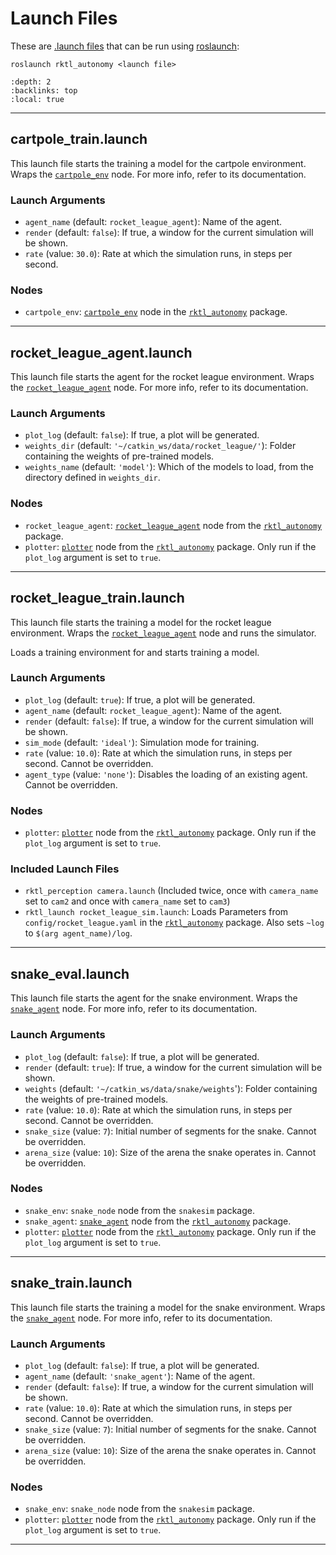 # Launch Files

These are [.launch files](https://wiki.ros.org/roslaunch/XML) that can be run
using [roslaunch](https://wiki.ros.org/roslaunch):

```shell
roslaunch rktl_autonomy <launch file>
```

```{contents} Launch Files in the package
:depth: 2
:backlinks: top
:local: true
```

---

## cartpole_train.launch

This launch file starts the training a model for the cartpole environment. Wraps
the [`cartpole_env`](../nodes/README.md#cartpole-env) node. For more info,
refer to its documentation.

### Launch Arguments

- `agent_name` (default: `rocket_league_agent`): Name of the agent.
- `render` (default: `false`): If true, a window for the current simulation will
    be shown.
- `rate` (value: `30.0`): Rate at which the simulation runs, in steps per second.

### Nodes

- `cartpole_env`: [`cartpole_env`](../nodes/README.md#cartpole-env) node in
    the [`rktl_autonomy`](../README.md) package.

---

## rocket_league_agent.launch

This launch file starts the agent for the rocket league environment. Wraps
the [`rocket_league_agent`](../nodes/README.md#rocket-league-agent) node. For
more info, refer to its documentation.

### Launch Arguments

- `plot_log` (default: `false`): If true, a plot will be generated.
- `weights_dir` (default: `'~/catkin_ws/data/rocket_league/'`): Folder
    containing the weights of pre-trained models.
- `weights_name` (default: `'model'`): Which of the models to load, from the
    directory defined in `weights_dir`.

### Nodes

- `rocket_league_agent`:
    [`rocket_league_agent`](../nodes/README.md#rocket-league-agent) node from
    the [`rktl_autonomy`](../README.md) package.
- `plotter`: [`plotter`](../nodes/README.md#plotter) node from the
    [`rktl_autonomy`](../README.md) package. Only run if the `plot_log` argument
    is set to `true`.

---

## rocket_league_train.launch

This launch file starts the training a model for the rocket league environment.
Wraps the [`rocket_league_agent`](../nodes/README.md#rocket-league-agent) node
and runs the simulator.

Loads a training environment for and starts training a model.

### Launch Arguments

- `plot_log` (default: `true`): If true, a plot will be generated.
- `agent_name` (default: `rocket_league_agent`): Name of the agent.
- `render` (default: `false`): If true, a window for the current simulation will
    be shown.
- `sim_mode` (default: `'ideal'`): Simulation mode for training.
- `rate` (value: `10.0`): Rate at which the simulation runs, in steps per
    second. Cannot be overridden.
- `agent_type` (value: `'none'`): Disables the loading of an existing agent.
    Cannot be overridden.

### Nodes

- `plotter`: [`plotter`](../nodes/README.md#plotter) node from the
    [`rktl_autonomy`](../README.md) package. Only run if the `plot_log` argument
    is set to `true`.

### Included Launch Files

- `rktl_perception camera.launch` (Included twice, once with `camera_name` set
    to `cam2` and once with `camera_name` set to `cam3`)
- `rktl_launch rocket_league_sim.launch`: Loads Parameters from
    `config/rocket_league.yaml` in the [`rktl_autonomy`](../README.md) package.
    Also sets `~log` to `$(arg agent_name)/log`.

---

## snake_eval.launch

This launch file starts the agent for the snake environment. Wraps the
[`snake_agent`](../nodes/README.md#snake-agent) node. For more info, refer to
its documentation.

### Launch Arguments

- `plot_log` (default: `false`): If true, a plot will be generated.
- `render` (default: `true`): If true, a window for the current simulation will
    be shown.
- `weights` (default: `'~/catkin_ws/data/snake/weights`'): Folder
    containing the weights of pre-trained models.
- `rate` (value: `10.0`): Rate at which the simulation runs, in steps per
    second. Cannot be overridden.
- `snake_size` (value: `7`): Initial number of segments for the snake. Cannot be
    overridden.
- `arena_size` (value: `10`): Size of the arena the snake operates in. Cannot be
    overridden.

### Nodes

- `snake_env`: `snake_node` node from the `snakesim` package.
- `snake_agent`: [`snake_agent`](../nodes/README.md#snake-agent) node from the
    [`rktl_autonomy`](../README.md) package.
- `plotter`: [`plotter`](../nodes/README.md#plotter) node from the
    [`rktl_autonomy`](../README.md) package. Only run if the `plot_log` argument
    is set to `true`.

---

## snake_train.launch

This launch file starts the training a model for the snake environment. Wraps
the [`snake_agent`](../nodes/README.md#snake-agent) node. For more info,
refer to its documentation.


### Launch Arguments

- `plot_log` (default: `false`): If true, a plot will be generated.
- `agent_name` (default: `'snake_agent'`):  Name of the agent.
- `render` (default: `false`): If true, a window for the current simulation will
    be shown.
- `rate` (value: `10.0`): Rate at which the simulation runs, in steps per
    second. Cannot be overridden.
- `snake_size` (value: `7`): Initial number of segments for the snake. Cannot be
    overridden.
- `arena_size` (value: `10`): Size of the arena the snake operates in. Cannot be
    overridden.

### Nodes

- `snake_env`: `snake_node` node from the `snakesim` package.
- `plotter`: [`plotter`](../nodes/README.md#plotter) node from the
    [`rktl_autonomy`](../README.md) package. Only run if the `plot_log` argument
    is set to `true`.

---
